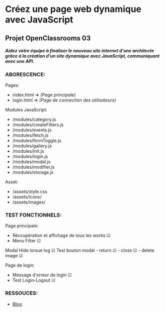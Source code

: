 # Créez une page web dynamique avec JavaScript
## Projet OpenClassrooms 03

##### *Aidez votre équipe à finaliser le nouveau site internet d’une architecte grâce à la création d’un site dynamique avec JavaScript, communiquant avec une API.*

### ABORESCENCE:
Pages:
- index.html => *(Page principale)* 
- login.html => *(Page de connection des utilisateurs)*

Modules JavaScript: 
- /modules/category.js
- /modules/createFilters.js
- /modules/events.js
- /modules/fetch.js
- /modules/formToggle.js
- /modules/gallery.js
- /modules/init.js
- /modules/login.js
- /modules/modal.js
- /modules/modifier.js
- /modules/storage.js

Asset:
- /assets/style.css
- /assets/icons/
- /assets/images/

### TEST FONCTIONNELS: 
Page principale:
- Réccupération et affichage de tous les works ☑ 
- Menu Filter ☑ 

Modal
    Hide lorsue log ☑ 
    Test bouton modal 
        - return ☑ 
        - close ☑ 
        - delete image ☑ 

Page de login:
- Message d'erreur de login ☑ 
- Test Login-Logout ☑ 


### RESSOUCES:
- [Blog](https://blog.positive-link.net/oc_projet03)

